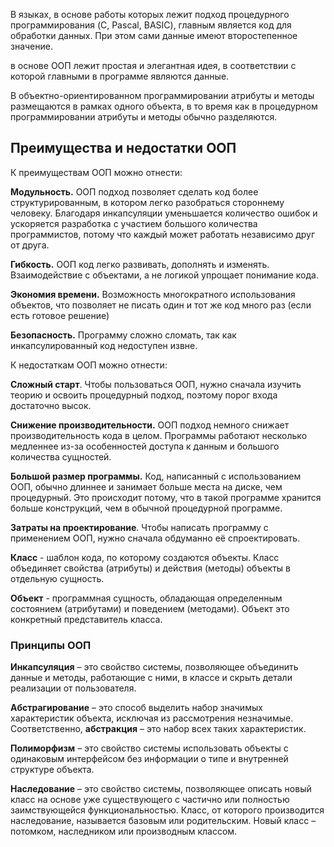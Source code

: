 В языках, в основе работы которых лежит подход процедурного программирования (C, Pascal, BASIC), главным является код для обработки данных. При этом сами данные имеют второстепенное значение.

в основе ООП лежит простая и элегантная идея, в соответствии с которой главными в программе являются данные.

В объектно-ориентированном программировании атрибуты и методы размещаются в рамках одного объекта, в то время как в процедурном программировании атрибуты и методы обычно разделяются.

## Преимущества и недостатки ООП

К преимуществам ООП можно отнести:

**Модульность.** ООП подход позволяет сделать код более структурированным, в котором легко разобраться стороннему человеку. Благодаря инкапсуляции уменьшается количество ошибок и ускоряется разработка с участием большого количества программистов, потому что каждый может работать независимо друг от друга.

**Гибкость.** ООП код легко развивать, дополнять и изменять. Взаимодействие с объектами, а не логикой упрощает понимание кода.

**Экономия времени.** Возможность многократного использования объектов, что позволяет не писать один и тот же код много раз (если есть готовое решение)

**Безопасность.** Программу сложно сломать, так как инкапсулированный код недоступен извне.

К недостаткам ООП можно отнести:

**Сложный старт**. Чтобы пользоваться ООП, нужно сначала изучить теорию и освоить процедурный подход, поэтому порог входа достаточно высок. 

**Снижение производительности.** ООП подход немного снижает производительность кода в целом. Программы работают несколько медленнее из-за особенностей доступа к данным и большого количества сущностей.

**Большой размер программы.** Код, написанный с использованием ООП, обычно длиннее и занимает больше места на диске, чем процедурный. Это происходит потому, что в такой программе хранится больше конструкций, чем в обычной процедурной программе.

**Затраты на проектирование**. Чтобы написать программу с применением ООП, нужно сначала обдуманно её спроектировать.


**Класс** - шаблон кода, по которому создаются объекты. Класс объединяет свойства (атрибуты) и действия (методы) объекты в отдельную сущность.

**Объект** - программная сущность, обладающая определенным состоянием (атрибутами) и поведением (методами). Объект это конкретный представитель класса.

### Принципы ООП

**Инкапсуляция** – это свойство системы, позволяющее объединить данные и методы, работающие с ними, в классе и скрыть детали  
реализации от пользователя.
  
**Абстрагирование** – это способ выделить набор значимых характеристик объекта, исключая из рассмотрения незначимые. Соответственно, **абстракция** – это набор всех таких характеристик.

**Полиморфизм** – это свойство системы использовать объекты с одинаковым интерфейсом без информации о типе и внутренней структуре объекта.

**Наследование** – это свойство системы, позволяющее описать новый класс на основе уже существующего с частично или полностью заимствующейся функциональностью. Класс, от которого производится наследование, называется базовым или родительским. Новый класс – потомком, наследником или производным классом.